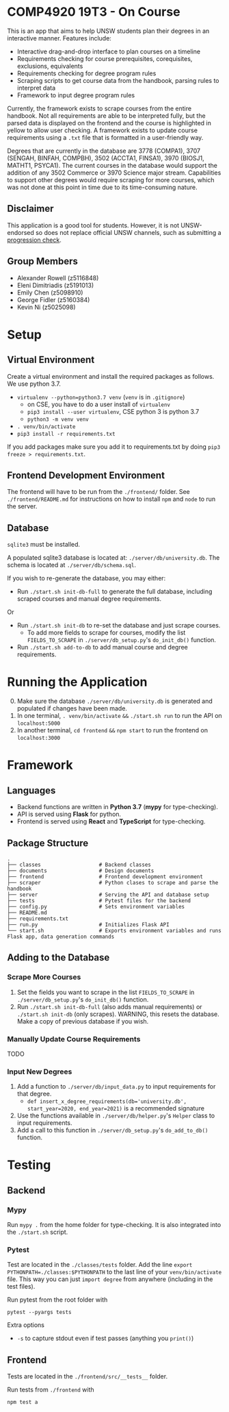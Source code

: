 # COMP4920 19T3 - On Course

This is an app that aims to help UNSW students plan their degrees in an interactive manner. Features include:

* Interactive drag-and-drop interface to plan courses on a timeline
* Requirements checking for course prerequisites, corequisites, exclusions, equivalents
* Requirements checking for degree program rules
* Scraping scripts to get course data from the handbook, parsing rules to interpret data
* Framework to input degree program rules

Currently, the framework exists to scrape courses from the entire handbook. Not all requirements are able to be interpreted fully, but the parsed data is displayed on the frontend and the course is highlighted in yellow to allow user checking. A framework exists to update course requirements using a `.txt` file that is formatted in a user-friendly way.

Degrees that are currently in the database are 3778 (COMPA1), 3707 (SENGAH, BINFAH, COMPBH), 3502 (ACCTA1, FINSA1), 3970 (BIOSJ1, MATHT1, PSYCA1). The current courses in the database would support the addition of any 3502 Commerce or 3970 Science major stream. Capabilities to support other degrees would require scraping for more courses, which was not done at this point in time due to its time-consuming nature.

## Disclaimer

This application is a good tool for students. However, it is not UNSW-endorsed so does not replace official UNSW channels, such as submitting a [progression check](https://nucleus.unsw.edu.au/Program/academic-progression-and-progression-checks). 

## Group Members

* Alexander Rowell (z5116848)
* Eleni Dimitriadis (z5191013)
* Emily Chen (z5098910)
* George Fidler (z5160384)
* Kevin Ni (z5025098)

# Setup

## Virtual Environment

Create a virtual environment and install the required packages as follows. We use python 3.7. 

* `virtualenv --python=python3.7 venv` (`venv` is in `.gitignore`)
  * on CSE, you have to do a user install of `virtualenv`
  * `pip3 install --user virtualenv`, CSE python 3 is python 3.7
  * `python3 -m venv venv`
* `. venv/bin/activate`
* `pip3 install -r requirements.txt`

If you add packages make sure you add it to requirements.txt by doing `pip3 freeze > requirements.txt`. 

## Frontend Development Environment

The frontend will have to be run from the `./frontend/` folder. See `./frontend/README.md` for instructions on how to install `npm` and `node` to run the server.

## Database

`sqlite3` must be installed.

A populated sqlite3 database is located at: `./server/db/university.db`. The schema is located at `./server/db/schema.sql`.

If you wish to re-generate the database, you may either:

* Run `./start.sh init-db-full` to generate the full database, including scraped courses and manual degree requirements.

Or 

* Run `./start.sh init-db` to re-set the database and just scrape courses. 
	* To add more fields to scrape for courses, modify the list `FIELDS_TO_SCRAPE` in `./server/db_setup.py`'s `do_init_db()` function.
* Run `./start.sh add-to-db` to add manual course and degree requirements.

# Running the Application

0. Make sure the database `./server/db/university.db` is generated and populated if changes have been made.
1. In one terminal, `. venv/bin/activate` `&&` `./start.sh run` to run the API on `localhost:5000`
2. In another terminal, `cd frontend` `&&` `npm start` to run the frontend on `localhost:3000`

# Framework

## Languages

* Backend functions are written in **Python 3.7** (**mypy** for type-checking).
* API is served using **Flask** for python.
* Frontend is served using **React** and **TypeScript** for type-checking.

## Package Structure


    .
    ├── classes                   # Backend classes
    ├── documents                 # Design documents
    ├── frontend                  # Frontend development environment
    ├── scraper                   # Python clases to scrape and parse the handbook
    ├── server                    # Serving the API and database setup
    ├── tests                     # Pytest files for the backend
    ├── config.py                 # Sets environment variables
    ├── README.md
    ├── requirements.txt     
    ├── run.py                    # Initializes Flask API
    └── start.sh                  # Exports environment variables and runs Flask app, data generation commands


## Adding to the Database

### Scrape More Courses

1. Set the fields you want to scrape in the list `FIELDS_TO_SCRAPE` in `./server/db_setup.py`'s `do_init_db()` function.
2. Run `./start.sh init-db-full` (also adds manual requirements) or `./start.sh init-db` (only scrapes). WARNING, this resets the database. Make a copy of previous database if you wish.

### Manually Update Course Requirements

TODO

### Input New Degrees

1. Add a function to `./server/db/input_data.py` to input requirements for that degree.
	* `def insert_x_degree_requirements(db='university.db', start_year=2020, end_year=2021)` is a recommended signature
2. Use the functions available in `./server/db/helper.py`'s `Helper` class to input requirements.
3. Add a call to this function in `./server/db_setup.py`'s `do_add_to_db()` function.

# Testing

## Backend

### Mypy

Run `mypy .` from the home folder for type-checking. It is also integrated into the `./start.sh` script.

### Pytest

Test are located in the `./classes/tests` folder. Add the line `export PYTHONPATH=./classes:$PYTHONPATH` to the last line of your `venv/bin/activate` file. This way you can just `import degree` from anywhere (including in the test files).

Run pytest from the root folder with

```
pytest --pyargs tests
```

Extra options
* `-s` to capture stdout even if test passes (anything you `print()`)

## Frontend

Tests are located in the `./frontend/src/__tests__` folder. 

Run tests from `./frontend` with

```
npm test a
```
